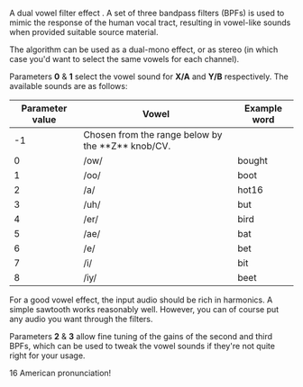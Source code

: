 
A dual vowel filter effect . A set of three bandpass filters (BPFs) is
used to mimic the response of the human vocal tract, resulting in
vowel-like sounds when provided suitable source material.

The algorithm can be used as a dual-mono effect, or as stereo (in
which case you'd want to select the same vowels for each channel).

Parameters **0** & **1** select the vowel sound for **X/A** and **Y/B** respectively.
The available sounds are as follows:

<table>
<thead>
<tr class="header">
<th><strong>Parameter</strong>
<strong>value</strong></th>
<th><strong>Vowel</strong></th>
<th><strong>Example word</strong></th>
</tr>
</thead>
<tbody>
<tr class="odd">
<td>-1</td>
<td>Chosen from the range below by the **Z** knob/CV.</td>
<td></td>
</tr>
<tr class="even">
<td>0</td>
<td>/ow/</td>
<td>bought</td>
</tr>
<tr class="odd">
<td>1</td>
<td>/oo/</td>
<td>boot</td>
</tr>
<tr class="even">
<td>2</td>
<td>/a/</td>
<td>hot16</td>
</tr>
<tr class="odd">
<td>3</td>
<td>/uh/</td>
<td>but</td>
</tr>
<tr class="even">
<td>4</td>
<td>/er/</td>
<td>bird</td>
</tr>
<tr class="odd">
<td>5</td>
<td>/ae/</td>
<td>bat</td>
</tr>
<tr class="even">
<td>6</td>
<td>/e/</td>
<td>bet</td>
</tr>
<tr class="odd">
<td>7</td>
<td>/i/</td>
<td>bit</td>
</tr>
<tr class="even">
<td>8</td>
<td>/iy/</td>
<td>beet</td>
</tr>
</tbody>
</table>

For a good vowel effect, the input audio should be rich in harmonics.
A simple sawtooth works reasonably well. However, you can of course
put any audio you want through the filters.

Parameters **2** & **3** allow fine tuning of the gains of the second and
third BPFs, which can be used to tweak the vowel sounds if they're not
quite right for your usage.

16 American pronunciation!
